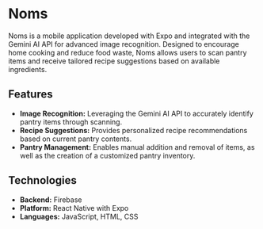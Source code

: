 # Noms

Noms is a mobile application developed with Expo and integrated with the Gemini AI API for advanced image recognition. Designed to encourage home cooking and reduce food waste, Noms allows users to scan pantry items and receive tailored recipe suggestions based on available ingredients.

## Features
- **Image Recognition:** Leveraging the Gemini AI API to accurately identify pantry items through scanning.
- **Recipe Suggestions:** Provides personalized recipe recommendations based on current pantry contents.
- **Pantry Management:** Enables manual addition and removal of items, as well as the creation of a customized pantry inventory.

## Technologies
- **Backend:** Firebase
- **Platform:** React Native with Expo
- **Languages:** JavaScript, HTML, CSS
